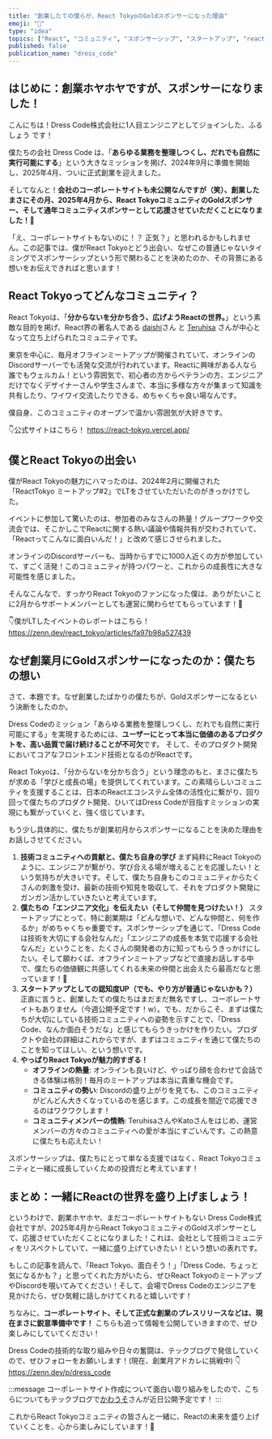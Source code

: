 ```yaml
---
title: "創業したての僕らが、React TokyoのGoldスポンサーになった理由"
emoji: "🚀"
type: "idea"
topics: ["React", "コミュニティ", "スポンサーシップ", "スタートアップ", "reacttokyo"]
published: false
publication_name: "dress_code"
---
```

## はじめに：創業ホヤホヤですが、スポンサーになりました！

こんにちは！Dress Code株式会社に1人目エンジニアとしてジョインした、ふるしょう です！

僕たちの会社 Dress Code は、「**あらゆる業務を整理しつくし、だれでも⾃然に実⾏可能にする**」という大きなミッションを掲げ、2024年9月に準備を開始し、2025年4月、ついに正式創業を迎えました。

そしてなんと！**会社のコーポレートサイトも未公開なんですが（笑）、創業したまさにその月、2025年4月から、React TokyoコミュニティのGoldスポンサー、そして通年コミュニティスポンサーとして応援させていただくことになりました！🎉**

「え、コーポレートサイトもないのに！？ 正気？」と思われるかもしれません。この記事では、僕がReact Tokyoとどう出会い、なぜこの普通じゃないタイミングでスポンサーシップという形で関わることを決めたのか、その背景にある想いをお伝えできればと思います！

## React Tokyoってどんなコミュニティ？

React Tokyoは、「**分からないを分かち合う、広げようReactの世界。**」という素敵な目的を掲げ、React界の著名人である [daishi](https://zenn.dev/dai_shi)さん と [Teruhisa](https://zenn.dev/tell_y) さんが中心となって立ち上げられたコミュニティです。

東京を中心に、毎月オフラインミートアップが開催されていて、オンラインのDiscordサーバーでも活発な交流が行われています。Reactに興味がある人なら誰でもウェルカム！という雰囲気で、初心者の方からベテランの方、エンジニアだけでなくデザイナーさんや学生さんまで、本当に多様な方々が集まって知識を共有したり、ワイワイ交流したりできる、めちゃくちゃ良い場なんです。

僕自身、このコミュニティのオープンで温かい雰囲気が大好きです。

👇公式サイトはこちら！
https://react-tokyo.vercel.app/

## 僕とReact Tokyoの出会い

僕がReact Tokyoの魅力にハマったのは、2024年2月に開催された「ReactTokyo ミートアップ#2」でLTをさせていただいたのがきっかけでした。

イベントに参加して驚いたのは、参加者のみなさんの熱量！グループワークや交流会では、そこかしこでReactに関する熱い議論や情報共有が交わされていて、「Reactってこんなに面白いんだ！」と改めて感じさせられました。

オンラインのDiscordサーバーも、当時からすでに1000人近くの方が参加していて、すごく活発！このコミュニティが持つパワーと、これからの成長性に大きな可能性を感じました。

そんなこんなで、すっかりReact Tokyoのファンになった僕は、ありがたいことに2月からサポートメンバーとしても運営に関わらせてもらっています！💪

👇僕がLTしたイベントのレポートはこちら！
https://zenn.dev/react_tokyo/articles/fa97b98a527439

## なぜ創業月にGoldスポンサーになったのか：僕たちの想い

さて、本題です。なぜ創業したばかりの僕たちが、Goldスポンサーになるという決断をしたのか。

Dress Codeのミッション「あらゆる業務を整理しつくし、だれでも⾃然に実⾏可能にする」を実現するためには、**ユーザーにとって本当に価値のあるプロダクトを、高い品質で届け続けることが不可欠**です。
そして、そのプロダクト開発においてコアなフロントエンド技術となるのがReactです。

React Tokyoは、「分からないを分かち合う」という理念のもと、まさに僕たちが求める「学びと成長の場」を提供してくれています。この素晴らしいコミュニティを支援することは、日本のReactエコシステム全体の活性化に繋がり、回り回って僕たちのプロダクト開発、ひいてはDress Codeが目指すミッションの実現にも繋がっていくと、強く信じています。

もう少し具体的に、僕たちが創業初月からスポンサーになることを決めた理由をお話しさせてください。

1.  **技術コミュニティへの貢献と、僕たち自身の学び**
    まず純粋にReact Tokyoのように、エンジニアが繋がり、学び合える場が増えることを応援したい！という気持ちが大きいです。そして、僕たち自身もこのコミュニティからたくさんの刺激を受け、最新の技術や知見を吸収して、それをプロダクト開発にガンガン活かしていきたいと考えています。
2.  **僕たちの「エンジニア文化」を伝えたい（そして仲間を見つけたい！）**
     スタートアップにとって、特に創業期は「どんな想いで、どんな仲間と、何を作るか」がめちゃくちゃ重要です。スポンサーシップを通じて、「Dress Codeは技術を大切にする会社なんだ」「エンジニアの成長を本気で応援する会社なんだ」ということを、たくさんの開発者の方に知ってもらうきっかけにしたい。そして願わくば、オフラインミートアップなどで直接お話しする中で、僕たちの価値観に共感してくれる未来の仲間と出会えたら最高だなと思っています！🤝
3.  **スタートアップとしての認知度UP（でも、やり方が普通じゃないかも？）**
    正直に言うと、創業したての僕たちはまだまだ無名ですし、コーポレートサイトもありません（今週公開予定です！w）。でも、だからこそ、まずは僕たちが大切にしている技術コミュニティへの姿勢を示すことで、「Dress Code、なんか面白そうだな」と感じてもらうきっかけを作りたい。プロダクトや会社の詳細はこれからですが、まずはコミュニティを通じて僕たちのことを知ってほしい、という想いです。
4.  **やっぱりReact Tokyoが魅力的すぎる！**
    *   **オフラインの熱量**: オンラインも良いけど、やっぱり顔を合わせて会話できる体験は格別！毎月のミートアップは本当に貴重な機会です。
    *   **コミュニティの勢い**: Discordの盛り上がりを見ても、このコミュニティがどんどん大きくなっているのを感じます。この成長を間近で応援できるのはワクワクします！
    *   **コミュニティメンバーの情熱**: TeruhisaさんやKatoさんをはじめ、運営メンバーの方々のコミュニティへの愛が本当にすごいんです。この熱意に僕たちも応えたい！

スポンサーシップは、僕たちにとって単なる支援ではなく、React Tokyoコミュニティと一緒に成長していくための投資だと考えています！

## まとめ：一緒にReactの世界を盛り上げましょう！

というわけで、創業ホヤホヤ、まだコーポレートサイトもない Dress Code株式会社ですが、2025年4月からReact TokyoコミュニティのGoldスポンサーとして、応援させていただくことになりました！これは、会社として技術コミュニティをリスペクトしていて、一緒に盛り上げていきたい！という想いの表れです。

もしこの記事を読んで、「React Tokyo、面白そう！」「Dress Code、ちょっと気になるかも？」と思ってくれた方がいたら、ぜひReact TokyoのミートアップやDiscordを覗いてみてください！そして、会場でDress Codeのエンジニアを見かけたら、ぜひ気軽に話しかけてくれると嬉しいです！

ちなみに、**コーポレートサイト、そして正式な創業のプレスリリースなどは、現在まさに鋭意準備中です！** こちらも追って情報を公開していきますので、ぜひ楽しみにしていてください！


Dress Codeの技術的な取り組みや日々の奮闘は、テックブログで発信していくので、ぜひフォローをお願いします！(現在、創業月アドカレに挑戦中) 👇
https://zenn.dev/p/dress_code

:::message
コーポレートサイト作成について面白い取り組みをしたので、こちらについてもテックブログで[かわうそ](https://zenn.dev/syoryu89)さんが近日公開予定です！
:::

これからReact Tokyoコミュニティの皆さんと一緒に、Reactの未来を盛り上げていくことを、心から楽しみにしています！🚀
